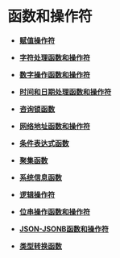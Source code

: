 # 函数和操作符<a name="ZH-CN_TOPIC_0289900013"></a>

-   **[赋值操作符](dolphin-赋值操作符.md)**  
-   **[字符处理函数和操作符](dolphin-字符处理函数和操作符.md)**  
-   **[数字操作函数和操作符](dolphin-数字操作函数和操作符.md)**  
-   **[时间和日期处理函数和操作符](dolphin-时间和日期处理函数和操作符.md)**  
-   **[咨询锁函数](dolphin-咨询锁函数.md)**
-   **[网络地址函数和操作符](dolphin-网络地址函数和操作符.md)**  
-   **[条件表达式函数](dolphin-条件表达式函数.md)**  
-   **[聚集函数](dolphin-聚集函数.md)**  
-   **[系统信息函数](dolphin-系统信息函数.md)**  

- **[逻辑操作符](dolphin-逻辑操作符.md)**  

- **[位串操作函数和操作符](dolphin-位串操作函数和操作符.md)**  

- **[JSON-JSONB函数和操作符](dolphin-JSON-JSONB函数和操作符.md)**

- **[类型转换函数](dolphin-类型转换函数.md)**  